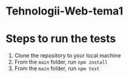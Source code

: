 # Tehnologii-Web-tema1

# Steps to run the tests
1. Clone the repository to your local machine
2. From the `main` folder, run `npm install`
3. From the `main` folder, run `npm test`
